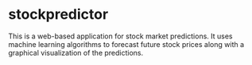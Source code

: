 # stockpredictor

This is a web-based application for stock market predictions. It uses machine learning algorithms to forecast future stock prices along with a graphical visualization of the predictions.
